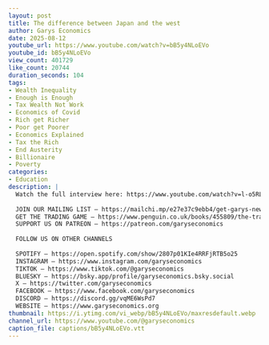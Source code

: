```yaml
---
layout: post
title: The difference between Japan and the west
author: Garys Economics
date: 2025-08-12
youtube_url: https://www.youtube.com/watch?v=bB5y4NLoEVo
youtube_id: bB5y4NLoEVo
view_count: 401729
like_count: 20744
duration_seconds: 104
tags:
- Wealth Inequality
- Enough is Enough
- Tax Wealth Not Work
- Economics of Covid
- Rich get Richer
- Poor get Poorer
- Economics Explained
- Tax the Rich
- End Austerity
- Billionaire
- Poverty
categories:
- Education
description: |
  Watch the full interview here: https://www.youtube.com/watch?v=l-o5RL3xtFg 
  
  JOIN OUR MAILING LIST – https://mailchi.mp/e27e37c9ebb4/get-garys-new-newsletter
  GET THE TRADING GAME – https://www.penguin.co.uk/books/455809/the-trading-game-by-stevenson-gary/9781802062731 
  SUPPORT US ON PATREON – https://patreon.com/garyseconomics
  
  FOLLOW US ON OTHER CHANNELS
  
  SPOTIFY – https://open.spotify.com/show/2807p01KIe4RRFjRTB5o25
  INSTAGRAM – https://www.instagram.com/garyseconomics
  TIKTOK – https://www.tiktok.com/@garyseconomics
  BLUESKY – https://bsky.app/profile/garyseconomics.bsky.social
  X – https://twitter.com/garyseconomics
  FACEBOOK – https://www.facebook.com/garyseconomics
  DISCORD – https://discord.gg/vqME6WsPd7
  WEBSITE – https://www.garyseconomics.org
thumbnail: https://i.ytimg.com/vi_webp/bB5y4NLoEVo/maxresdefault.webp
channel_url: https://www.youtube.com/@garyseconomics
caption_file: captions/bB5y4NLoEVo.vtt
---
```

